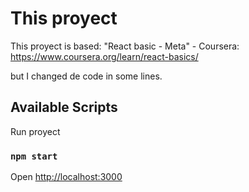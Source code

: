 # This proyect
This proyect is based: "React basic - Meta" - Coursera:
https://www.coursera.org/learn/react-basics/

but I changed de code in some lines.

## Available Scripts
Run proyect
### `npm start`

Open [http://localhost:3000](http://localhost:3000) 